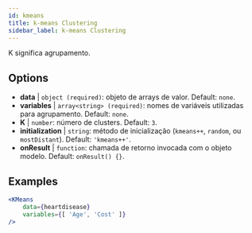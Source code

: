 ```yaml
---
id: kmeans
title: k-means Clustering
sidebar_label: k-means Clustering
---
```


K significa agrupamento.

## Options

* __data__ | `object (required)`: objeto de arrays de valor. Default: `none`.
* __variables__ | `array<string> (required)`: nomes de variáveis utilizadas para agrupamento. Default: `none`.
* __K__ | `number`: número de clusters. Default: `3`.
* __initialization__ | `string`: método de inicialização (`kmeans++`, `random`, ou `mostDistant`). Default: `'kmeans++'`.
* __onResult__ | `function`: chamada de retorno invocada com o objeto modelo. Default: `onResult() {}`.


## Examples

```jsx live
<KMeans 
    data={heartdisease} 
    variables={[ 'Age', 'Cost' ]}
/>
```

